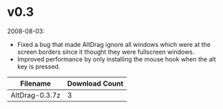 # v0.3

2008-08-03:
- Fixed a bug that made AltDrag ignore all windows which were at the screen borders since it thought they were fullscreen windows.
- Improved performance by only installing the mouse hook when the alt key is pressed.


Filename | Download Count
-------- | --------------
AltDrag-0.3.7z | 3
